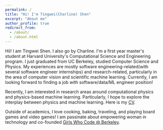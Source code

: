 ```yaml
---
permalink: /
title: "Hi! I'm Tingwei(Charline) Shen"
excerpt: "About me"
author_profile: true
redirect_from: 
  - /about/
  - /about.html
---
```

Hii! I am Tingwei Shen. I also go by Charline. I'm a first year master's student at Harvard University's Computational Science and Engineering program. I just graduated from UC Berkeley, studied Computer Science and Physics. My experiences are mostly software engineering-related(with several software engineer internships) and research-related, particularly in the area of computer vision and scientific machine learning. Currently, I am looking forward to finding a job with software/data/ML engineer position!

Recently, I am interested in research areas around computational physics and physics-based machine learning. Particularly, I hope to explore the interplay between physics and machine learning. Here is my [CV](https://drive.google.com/file/d/1HbRoCy-eJX0xKG-89V4NrIC1EERlU2Yx/view?usp=sharing).

Outside of academics, I love cooking, baking, traveling, and playing board games and video games! I am passinate about empowering woman in technology and co-founded [Girls Who Code @ Berkeley](https://gwcberkeley.github.io/).
